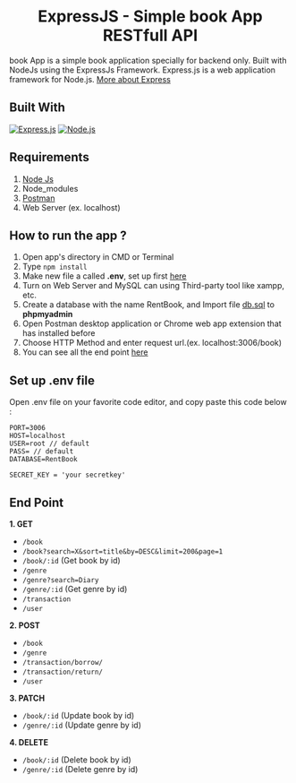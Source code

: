 <h1 align="center">ExpressJS - Simple book App RESTfull API</h1>



book App is a simple book application specially for backend only. Built with NodeJs using the ExpressJs Framework.
Express.js is a web application framework for Node.js. [More about Express](https://en.wikipedia.org/wiki/Express.js)
## Built With
[![Express.js](https://img.shields.io/badge/Express.js-4.x-orange.svg?style=rounded-square)](https://expressjs.com/en/starter/installing.html)
[![Node.js](https://img.shields.io/badge/Node.js-v.10.16-green.svg?style=rounded-square)](https://nodejs.org/)

## Requirements
1. <a href="https://nodejs.org/en/download/">Node Js</a>
2. Node_modules
3. <a href="https://www.getpostman.com/">Postman</a>
4. Web Server (ex. localhost)

## How to run the app ?
1. Open app's directory in CMD or Terminal
2. Type `npm install`
3. Make new file a called **.env**, set up first [here](#set-up-env-file)
4. Turn on Web Server and MySQL can using Third-party tool like xampp, etc.
5. Create a database with the name RentBook, and Import file [db.sql](db.sql) to **phpmyadmin**
6. Open Postman desktop application or Chrome web app extension that has installed before
7. Choose HTTP Method and enter request url.(ex. localhost:3006/book)
8. You can see all the end point [here](#end-point)

## Set up .env file
Open .env file on your favorite code editor, and copy paste this code below :
```
PORT=3006
HOST=localhost
USER=root // default
PASS= // default
DATABASE=RentBook

SECRET_KEY = 'your secretkey'
```

## End Point
**1. GET**
* `/book`
* `/book?search=X&sort=title&by=DESC&limit=200&page=1`
* `/book/:id` (Get book by id)
* `/genre`
* `/genre?search=Diary`
* `/genre/:id` (Get genre by id)
* `/transaction`
* `/user`


**2. POST**
* `/book`
* `/genre`
* `/transaction/borrow/`
* `/transaction/return/`
* `/user`


**3. PATCH**
* `/book/:id` (Update book by id)
* `/genre/:id` (Update genre by id)

**4. DELETE**
* `/book/:id` (Delete book by id)
* `/genre/:id` (Delete genre by id)